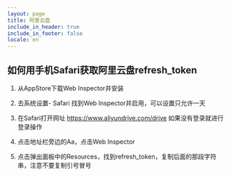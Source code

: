 ```yaml
---
layout: page
title: 阿里云盘
include_in_header: true
include_in_footer: false
locale: en
---
```



## 如何用手机Safari获取阿里云盘refresh_token

1. 从AppStore下载Web Inspector并安装

2. 去系统设置- Safari 找到Web Inspector并启用，可以设置只允许一天

3. 在Safari打开网址 https://www.aliyundrive.com/drive 如果没有登录就进行登录操作

4. 点击地址栏旁边的Aa，点击Web Inspector

5. 点击弹出面板中的Resources，找到refresh_token，复制后面的那段字符串，注意不要复制引号冒号
